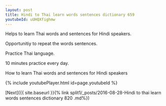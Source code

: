 ```yaml
---
layout: post
title: Hindi to Thai learn words sentences dictionary 659 
youtubeId: uUHQXfighmw
---
```

 
 
Helps to learn Thai words and sentences for Hindi speakers.

Opportunitiy to repeat the words sentences. 

Practice Thai language. 
 
10 minutes practice every day. 
 
How to learn Thai words and sentences for Hindi speakers 
 
{% include youtubePlayer.html id=page.youtubeId %}
 
 
[Next]({{ site.baseurl }}{% link  split1/_posts/2016-08-28-Hindi to thai learn words sentences dictionary 820 .md%})
 
